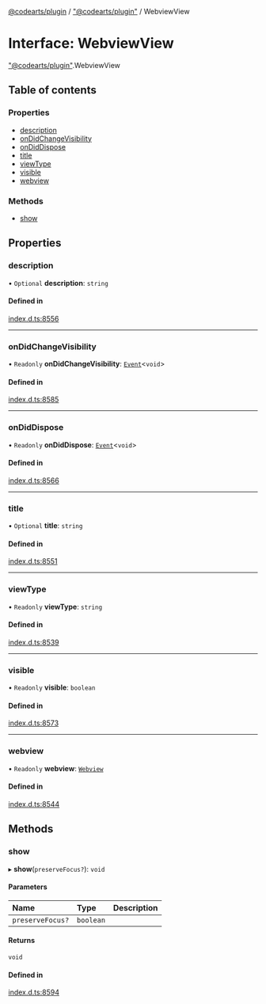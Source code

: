 [@codearts/plugin](../README.md) / ["@codearts/plugin"](../modules/_codearts_plugin_.md) / WebviewView

# Interface: WebviewView

["@codearts/plugin"](../modules/_codearts_plugin_.md).WebviewView

## Table of contents

### Properties

- [description](codearts_plugin_.WebviewView.md#description)
- [onDidChangeVisibility](codearts_plugin_.WebviewView.md#ondidchangevisibility)
- [onDidDispose](codearts_plugin_.WebviewView.md#ondiddispose)
- [title](codearts_plugin_.WebviewView.md#title)
- [viewType](codearts_plugin_.WebviewView.md#viewtype)
- [visible](codearts_plugin_.WebviewView.md#visible)
- [webview](codearts_plugin_.WebviewView.md#webview)

### Methods

- [show](codearts_plugin_.WebviewView.md#show)

## Properties

### description

• `Optional` **description**: `string`

#### Defined in

[index.d.ts:8556](https://github.com/huaweicloud/cloudide-plugin-api/blob/3b0eee8/index.d.ts#L8556)

___

### onDidChangeVisibility

• `Readonly` **onDidChangeVisibility**: [`Event`](codearts_plugin_.Event.md)<`void`\>

#### Defined in

[index.d.ts:8585](https://github.com/huaweicloud/cloudide-plugin-api/blob/3b0eee8/index.d.ts#L8585)

___

### onDidDispose

• `Readonly` **onDidDispose**: [`Event`](codearts_plugin_.Event.md)<`void`\>

#### Defined in

[index.d.ts:8566](https://github.com/huaweicloud/cloudide-plugin-api/blob/3b0eee8/index.d.ts#L8566)

___

### title

• `Optional` **title**: `string`

#### Defined in

[index.d.ts:8551](https://github.com/huaweicloud/cloudide-plugin-api/blob/3b0eee8/index.d.ts#L8551)

___

### viewType

• `Readonly` **viewType**: `string`

#### Defined in

[index.d.ts:8539](https://github.com/huaweicloud/cloudide-plugin-api/blob/3b0eee8/index.d.ts#L8539)

___

### visible

• `Readonly` **visible**: `boolean`

#### Defined in

[index.d.ts:8573](https://github.com/huaweicloud/cloudide-plugin-api/blob/3b0eee8/index.d.ts#L8573)

___

### webview

• `Readonly` **webview**: [`Webview`](codearts_plugin_.Webview.md)

#### Defined in

[index.d.ts:8544](https://github.com/huaweicloud/cloudide-plugin-api/blob/3b0eee8/index.d.ts#L8544)

## Methods

### show

▸ **show**(`preserveFocus?`): `void`

#### Parameters

| Name | Type | Description |
| :------ | :------ | :------ |
| `preserveFocus?` | `boolean` |  |

#### Returns

`void`

#### Defined in

[index.d.ts:8594](https://github.com/huaweicloud/cloudide-plugin-api/blob/3b0eee8/index.d.ts#L8594)
